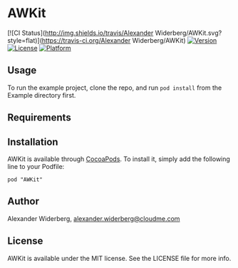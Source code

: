 # AWKit

[![CI Status](http://img.shields.io/travis/Alexander Widerberg/AWKit.svg?style=flat)](https://travis-ci.org/Alexander Widerberg/AWKit)
[![Version](https://img.shields.io/cocoapods/v/AWKit.svg?style=flat)](http://cocoadocs.org/docsets/AWKit)
[![License](https://img.shields.io/cocoapods/l/AWKit.svg?style=flat)](http://cocoadocs.org/docsets/AWKit)
[![Platform](https://img.shields.io/cocoapods/p/AWKit.svg?style=flat)](http://cocoadocs.org/docsets/AWKit)

## Usage

To run the example project, clone the repo, and run `pod install` from the Example directory first.

## Requirements

## Installation

AWKit is available through [CocoaPods](http://cocoapods.org). To install
it, simply add the following line to your Podfile:

    pod "AWKit"

## Author

Alexander Widerberg, alexander.widerberg@cloudme.com

## License

AWKit is available under the MIT license. See the LICENSE file for more info.

